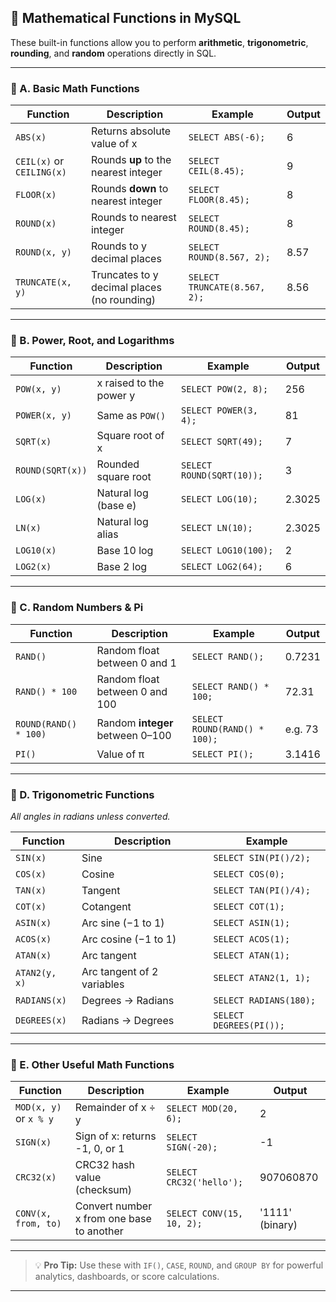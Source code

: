 
## 🧮 Mathematical Functions in MySQL

These built-in functions allow you to perform **arithmetic**, **trigonometric**, **rounding**, and **random** operations directly in SQL.

---

### 🧱 A. **Basic Math Functions**

| Function                  | Description                                 | Example                      | Output |
| ------------------------- | ------------------------------------------- | ---------------------------- | ------ |
| `ABS(x)`                  | Returns absolute value of x                 | `SELECT ABS(-6);`            | 6      |
| `CEIL(x)` or `CEILING(x)` | Rounds **up** to the nearest integer        | `SELECT CEIL(8.45);`         | 9      |
| `FLOOR(x)`                | Rounds **down** to nearest integer          | `SELECT FLOOR(8.45);`        | 8      |
| `ROUND(x)`                | Rounds to nearest integer                   | `SELECT ROUND(8.45);`        | 8      |
| `ROUND(x, y)`             | Rounds to y decimal places                  | `SELECT ROUND(8.567, 2);`    | 8.57   |
| `TRUNCATE(x, y)`          | Truncates to y decimal places (no rounding) | `SELECT TRUNCATE(8.567, 2);` | 8.56   |

---

### 🚀 B. **Power, Root, and Logarithms**

| Function         | Description             | Example                   | Output |
| ---------------- | ----------------------- | ------------------------- | ------ |
| `POW(x, y)`      | x raised to the power y | `SELECT POW(2, 8);`       | 256    |
| `POWER(x, y)`    | Same as `POW()`         | `SELECT POWER(3, 4);`     | 81     |
| `SQRT(x)`        | Square root of x        | `SELECT SQRT(49);`        | 7      |
| `ROUND(SQRT(x))` | Rounded square root     | `SELECT ROUND(SQRT(10));` | 3      |
| `LOG(x)`         | Natural log (base e)    | `SELECT LOG(10);`         | 2.3025 |
| `LN(x)`          | Natural log alias       | `SELECT LN(10);`          | 2.3025 |
| `LOG10(x)`       | Base 10 log             | `SELECT LOG10(100);`      | 2      |
| `LOG2(x)`        | Base 2 log              | `SELECT LOG2(64);`        | 6      |

---

### 🎲 C. **Random Numbers & Pi**

| Function              | Description                      | Example                       | Output  |
| --------------------- | -------------------------------- | ----------------------------- | ------- |
| `RAND()`              | Random float between 0 and 1     | `SELECT RAND();`              | 0.7231  |
| `RAND() * 100`        | Random float between 0 and 100   | `SELECT RAND() * 100;`        | 72.31   |
| `ROUND(RAND() * 100)` | Random **integer** between 0–100 | `SELECT ROUND(RAND() * 100);` | e.g. 73 |
| `PI()`                | Value of π                       | `SELECT PI();`                | 3.1416  |

---

### 📐 D. **Trigonometric Functions**

*All angles in radians unless converted.*

| Function      | Description                | Example                 |
| ------------- | -------------------------- | ----------------------- |
| `SIN(x)`      | Sine                       | `SELECT SIN(PI()/2);`   |
| `COS(x)`      | Cosine                     | `SELECT COS(0);`        |
| `TAN(x)`      | Tangent                    | `SELECT TAN(PI()/4);`   |
| `COT(x)`      | Cotangent                  | `SELECT COT(1);`        |
| `ASIN(x)`     | Arc sine (−1 to 1)         | `SELECT ASIN(1);`       |
| `ACOS(x)`     | Arc cosine (−1 to 1)       | `SELECT ACOS(1);`       |
| `ATAN(x)`     | Arc tangent                | `SELECT ATAN(1);`       |
| `ATAN2(y, x)` | Arc tangent of 2 variables | `SELECT ATAN2(1, 1);`   |
| `RADIANS(x)`  | Degrees → Radians          | `SELECT RADIANS(180);`  |
| `DEGREES(x)`  | Radians → Degrees          | `SELECT DEGREES(PI());` |

---

### 🧪 E. **Other Useful Math Functions**

| Function               | Description                               | Example                   | Output          |
| ---------------------- | ----------------------------------------- | ------------------------- | --------------- |
| `MOD(x, y)` or `x % y` | Remainder of x ÷ y                        | `SELECT MOD(20, 6);`      | 2               |
| `SIGN(x)`              | Sign of x: returns -1, 0, or 1            | `SELECT SIGN(-20);`       | -1              |
| `CRC32(x)`             | CRC32 hash value (checksum)               | `SELECT CRC32('hello');`  | 907060870       |
| `CONV(x, from, to)`    | Convert number x from one base to another | `SELECT CONV(15, 10, 2);` | '1111' (binary) |

---

> 💡 **Pro Tip:** Use these with `IF()`, `CASE`, `ROUND`, and `GROUP BY` for powerful analytics, dashboards, or score calculations.

---

